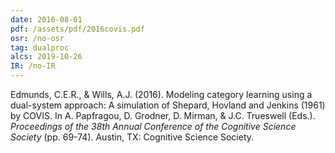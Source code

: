 ```yaml
---
date: 2016-08-01
pdf: /assets/pdf/2016covis.pdf
osr: /no-osr
tag: dualproc
alcs: 2019-10-26
IR: /no-IR
---
```


Edmunds, C.E.R., & Wills, A.J. (2016). Modeling category learning using a dual-system approach: A simulation of Shepard, Hovland and Jenkins (1961) by COVIS. In A. Papfragou, D. Grodner, D. Mirman, & J.C. Trueswell (Eds.). _Proceedings of the 38th Annual Conference of the Cognitive Science Society_ (pp. 69-74). Austin, TX: Cognitive Science Society. 
